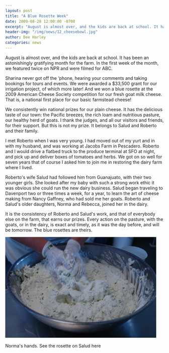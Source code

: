 ```yaml
---
layout: post
title: "A Blue Rosette Week"
date: 2009-08-28 12:00:00 -0700
excerpt: "August is almost over, and the kids are back at school. It has been an astonishingly gratifying month ..."
header-img: "/img/news/12_cheesebowl.jpg"
author: Dee Harley
categories: news
---
```

August is almost over, and the kids are back at school. It has been an
astonishingly gratifying month for the farm. In the first week of the
month, we featured twice on NPR and were filmed for ABC.

Sharina never got off the ‘phone, hearing your comments and taking
bookings for tours and events. We were awarded a $33,500 grant for our
irrigation project, of which more later! And we won a blue rosette at
the 2009 American Cheese Society competition for our fresh goat milk
cheese. That is, a national first place for our basic farmstead
cheese!

We consistently win national prizes for our plain cheese. It has the
delicious taste of our town: the Pacific breezes, the rich loam and
nutritious pasture, our healthy herd of goats. I thank the judges, and
all our visitors and friends, for their support. But this is not my
prize. It belongs to Salud and Roberto and their family.

I met Roberto when I was very young. I had moved out of my yurt and in
with my husband, and was working at Jacobs Farm in Pescadero. Roberto
and I would drive a flatbed truck to the produce terminal at SFO at
night, and pick up and deliver boxes of tomatoes and herbs. We got on
so well for seven years that of course I asked him to join me in
restoring the dairy farm where I lived.

Roberto's wife Salud had followed him from Guanajuato, with their two
younger girls. She looked after my baby with such a strong work ethic
it was obvious she could run the new dairy business. Salud began
traveling to Davenport two or three times a week, for a year, to learn
the art of cheese making from Nancy Gaffney, who had sold me her
goats. Roberto and Salud's older daughters, Norma and Rebecca, joined
her in the dairy.

It is the consistency of Roberto and Salud's work, and that of
everybody else on the farm, that earns our prizes. Every action on the
pasture, with the goats, or in the dairy, is exact and timely, as it
was the day before, and will be tomorrow. The blue rosettes are
theirs.

![image](/img/news/12_cheesebowl.jpg)

Norma's hands. See the rosette on Salud here

